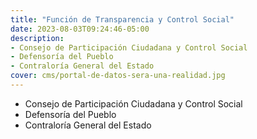 ```yaml
---
title: "Función de Transparencia y Control Social"
date: 2023-08-03T09:24:46-05:00
description: 
- Consejo de Participación Ciudadana y Control Social
- Defensoría del Pueblo
- Contraloría General del Estado
cover: cms/portal-de-datos-sera-una-realidad.jpg
---
```


- Consejo de Participación Ciudadana y Control Social
- Defensoría del Pueblo
- Contraloría General del Estado
